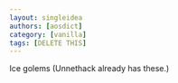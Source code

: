 ```yaml
---
layout: singleidea
authors: [aosdict]
category: [vanilla]
tags: [DELETE THIS]
---
```

Ice golems (Unnethack already has these.)
